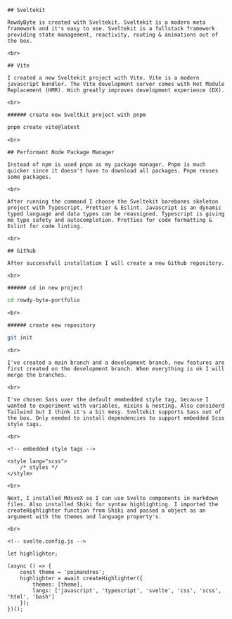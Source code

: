     ## Sveltekit

    RowdyByte is created with Sveltekit. Sveltekit is a modern meta framework and it's easy to use. Sveltekit is a fullstack framework providing state management, reactivity, routing & animations out of the box.

    <br>

    ## Vite

    I created a new Sveltekit project with Vite. Vite is a modern javascript bundler. The Vite development server comes with Hot Module Replacement (HMR). Wich greatly improves development experience (DX).

    <br>

    ###### create new Sveltkit project with pnpm

```bash
pnpm create vite@latest
```

    <br>

    ## Performant Node Package Manager

    Instead of npm is used pnpm as my package manager. Pnpm is much quicker since it doesn't have to download all packages. Pnpm reuses some packages.

    <br>

    After running the command I choose the Sveltekit barebones skeleton project with Typescript, Prettier & Eslint. Javascript is an dynamic typed language and data types can be reassigned. Typescript is giving me type safety and autocompletion. Pretties for code formatting & Eslint for code linting.

    <br>

    ## Github

    After successfull installation I will create a new Github repository.

    <br>

    ###### cd in new project

```bash
cd rowdy-byte-portfolio
```

    <br>

    ###### create new repository

```bash
git init
```

    <br>

    I've created a main branch and a development branch, new features are first created on the development branch. When everything is ok I will merge the branches.

    <br>

    I've chosen Sass over the default emmbedded style tag, because I wanted to experiment with variables, mixins & nesting. Also considerd Tailwind but I think it's a bit mesy. Sveltekit supports Sass out of the box. Only needed to install dependencies to support embedded Scss style tags.

    <br>

```svelte
<!-- embedded style tags -->

<style lang="scss">
	/* styles */
</style>
```

    <br>

    Next, I installed MdsveX so I can use Svelte components in markdown files. Also installed Shiki for syntax highlighting. I imported the createHighlighter function from Shiki and passed a object as an argument with the themes and language property's.

    <br>

```svelte
<!-- svelte.config.js -->

let highlighter;

(async () => {
	const theme = 'poimandres';
	highlighter = await createHighlighter({
		themes: [theme],
		langs: ['javascript', 'typescript', 'svelte', 'css', 'scss', 'html', 'bash']
	});
})();
```
